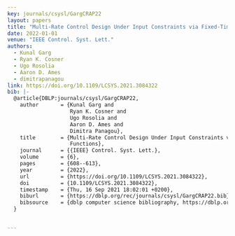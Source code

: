 ```yaml
---
key: journals/csysl/GargCRAP22
layout: papers
title: "Multi-Rate Control Design Under Input Constraints via Fixed-Time Barrier Functions."
date: 2022-01-01
venue: "IEEE Control. Syst. Lett."
authors:
  - Kunal Garg
  - Ryan K. Cosner
  - Ugo Rosolia
  - Aaron D. Ames
  - dimitrapanagou
link: https://doi.org/10.1109/LCSYS.2021.3084322
bib: |-
  @article{DBLP:journals/csysl/GargCRAP22,
    author       = {Kunal Garg and
                    Ryan K. Cosner and
                    Ugo Rosolia and
                    Aaron D. Ames and
                    Dimitra Panagou},
    title        = {Multi-Rate Control Design Under Input Constraints via Fixed-Time Barrier
                    Functions},
    journal      = {{IEEE} Control. Syst. Lett.},
    volume       = {6},
    pages        = {608--613},
    year         = {2022},
    url          = {https://doi.org/10.1109/LCSYS.2021.3084322},
    doi          = {10.1109/LCSYS.2021.3084322},
    timestamp    = {Thu, 16 Sep 2021 18:02:01 +0200},
    biburl       = {https://dblp.org/rec/journals/csysl/GargCRAP22.bib},
    bibsource    = {dblp computer science bibliography, https://dblp.org}
  }


---
```

